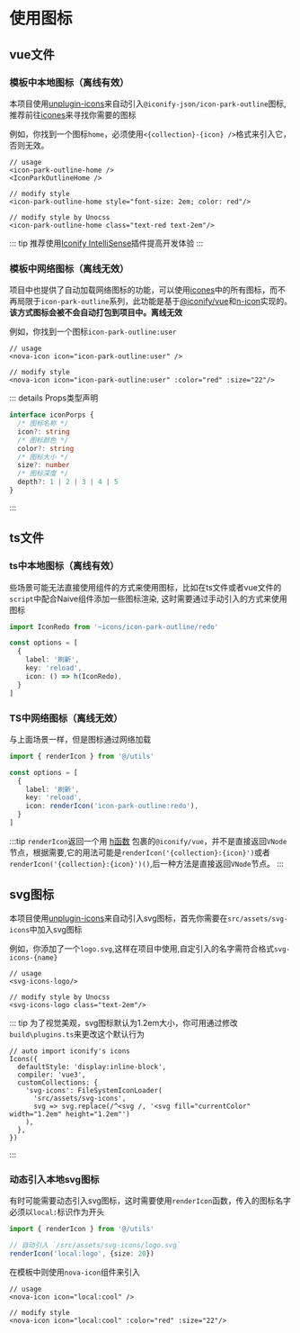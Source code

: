 # 使用图标

## vue文件

### 模板中本地图标（离线有效）

本项目使用[unplugin-icons](https://github.com/unplugin/unplugin-icons#auto-importing)来自动引入`@iconify-json/icon-park-outline`图标,推荐前往[icones](https://icones.js.org/collection/icon-park-outline)来寻找你需要的图标

例如，你找到一个图标`home`，必须使用`<{collection}-{icon} />`格式来引入它，否则无效。

```vue
// usage
<icon-park-outline-home />
<IconParkOutlineHome />

// modify style
<icon-park-outline-home style="font-size: 2em; color: red"/>

// modify style by Unocss
<icon-park-outline-home class="text-red text-2em"/>
```

::: tip
推荐使用[Iconify IntelliSense](https://marketplace.visualstudio.com/items?itemName=antfu.iconify)插件提高开发体验
:::

### 模板中网络图标（离线无效）

项目中也提供了自动加载网络图标的功能，可以使用[icones](https://icones.js.org)中的所有图标，而不再局限于`icon-park-outline`系列，此功能是基于[@iconify/vue](https://iconify.design/docs/icon-components/vue/)和[n-icon](https://www.naiveui.com/zh-CN/light/components/icon)实现的。**该方式图标会被不会自动打包到项目中。离线无效**

例如，你找到一个图标`icon-park-outline:user`

```vue
// usage
<nova-icon icon="icon-park-outline:user" />

// modify style
<nova-icon icon="icon-park-outline:user" :color="red" :size="22"/>

```

::: details Props类型声明

```ts
interface iconPorps {
  /* 图标名称 */
  icon?: string
  /* 图标颜色 */
  color?: string
  /* 图标大小 */
  size?: number
  /* 图标深度 */
  depth?: 1 | 2 | 3 | 4 | 5
}
```

:::

## ts文件

### ts中本地图标（离线有效）

些场景可能无法直接使用组件的方式来使用图标，比如在ts文件或者vue文件的`script`中配合Naive组件添加一些图标渲染, 这时需要通过手动引入的方式来使用图标

```ts
import IconRedo from '~icons/icon-park-outline/redo'

const options = [
  {
    label: '刷新',
    key: 'reload',
    icon: () => h(IconRedo),
  }
]

```

### TS中网络图标（离线无效）

与上面场景一样，但是图标通过网络加载

```ts
import { renderIcon } from '@/utils'

const options = [
  {
    label: '刷新',
    key: 'reload',
    icon: renderIcon('icon-park-outline:redo'),
  }
]

```

:::tip
`renderIcon`返回一个用 [h函数](https://cn.vuejs.org/api/render-function.html#h) 包裹的`@iconify/vue`，并不是直接返回`VNode`节点，根据需要,它的用法可能是`renderIcon('{collection}:{icon}')`或者`renderIcon('{collection}:{icon}')()`,后一种方法是直接返回`VNode`节点。
:::

## svg图标

本项目使用[unplugin-icons](https://github.com/unplugin/unplugin-icons#auto-importing)来自动引入svg图标，首先你需要在`src/assets/svg-icons`中加入svg图标

例如，你添加了一个`logo.svg`,这样在项目中使用,自定引入的名字需符合格式`svg-icons-{name}`

```vue
// usage
<svg-icons-logo/>

// modify style by Unocss
<svg-icons-logo class="text-2em"/>
```

::: tip
为了视觉美观，svg图标默认为1.2em大小，你可用通过修改`build\plugins.ts`来更改这个默认行为

```ts{8}
// auto import iconify's icons
Icons({
  defaultStyle: 'display:inline-block',
  compiler: 'vue3',
  customCollections: {
    'svg-icons': FileSystemIconLoader(
      'src/assets/svg-icons',
      svg => svg.replace(/^<svg /, '<svg fill="currentColor" width="1.2em" height="1.2em"')
    ),
  },
})
```

:::

### 动态引入本地svg图标

有时可能需要动态引入svg图标，这时需要使用`renderIcon`函数，传入的图标名字必须以`local:`标识作为开头

```ts
import { renderIcon } from '@/utils'

// 自动引入 `/src/assets/svg-icons/logo.svg`
renderIcon('local:logo', {size: 20})
```

在模板中则使用`nova-icon`组件来引入

```vue
// usage
<nova-icon icon="local:cool" />

// modify style
<nova-icon icon="local:cool" :color="red" :size="22"/>
```
